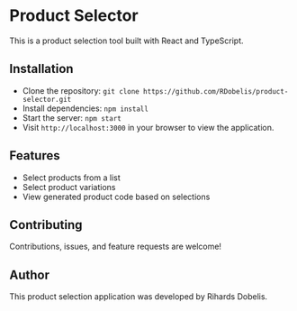 # Product Selector

This is a product selection tool built with React and TypeScript.

## Installation

- Clone the repository: `git clone https://github.com/RDobelis/product-selector.git`
- Install dependencies: `npm install`
- Start the server: `npm start`
- Visit `http://localhost:3000` in your browser to view the application.

## Features

- Select products from a list
- Select product variations
- View generated product code based on selections

## Contributing

Contributions, issues, and feature requests are welcome!

## Author

This product selection application was developed by Rihards Dobelis.
